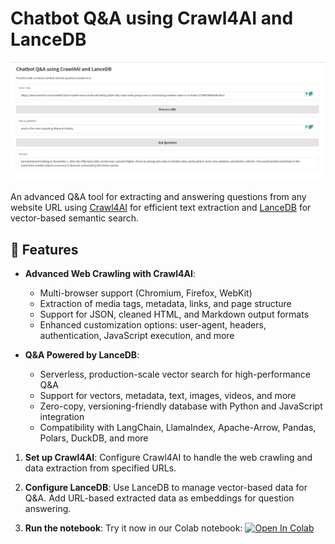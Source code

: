# Chatbot Q&A using Crawl4AI and LanceDB

![lancedb video search demo](../../assets/qa_crawler4ai_lancdb.png)


An advanced Q&A tool for extracting and answering questions from any website URL using [Crawl4AI](https://github.com/yourusername/crawl4ai) for efficient text extraction and [LanceDB](https://github.com/yourusername/lancedb) for vector-based semantic search.

## 🚀 Features

- **Advanced Web Crawling with Crawl4AI**:  
  - Multi-browser support (Chromium, Firefox, WebKit)
  - Extraction of media tags, metadata, links, and page structure
  - Support for JSON, cleaned HTML, and Markdown output formats
  - Enhanced customization options: user-agent, headers, authentication, JavaScript execution, and more
  
- **Q&A Powered by LanceDB**:
  - Serverless, production-scale vector search for high-performance Q&A
  - Support for vectors, metadata, text, images, videos, and more
  - Zero-copy, versioning-friendly database with Python and JavaScript integration
  - Compatibility with LangChain, LlamaIndex, Apache-Arrow, Pandas, Polars, DuckDB, and more




1. **Set up Crawl4AI**: Configure Crawl4AI to handle the web crawling and data extraction from specified URLs.

2. **Configure LanceDB**: Use LanceDB to manage vector-based data for Q&A. Add URL-based extracted data as embeddings for question answering.

3. **Run the notebook**: Try it now in our Colab notebook:   <a href="https://colab.research.google.com/github/lancedb/vectordb-recipes/blob/main/examples/CrawlerQ&A_website/main.ipynb"><img src="https://colab.research.google.com/assets/colab-badge.svg" alt="Open In Colab"></a>
